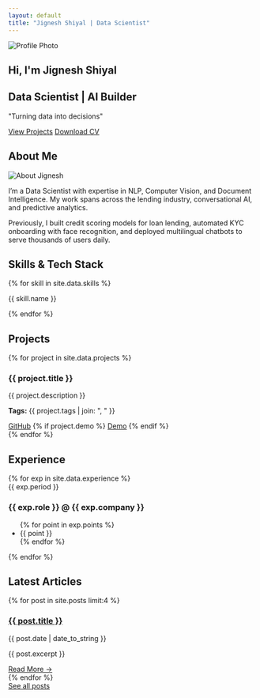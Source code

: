 ```yaml
---
layout: default
title: "Jignesh Shiyal | Data Scientist"
---
```


<div class="container home">

  <!-- Hero Section -->
  <section id="hero" class="hero">
    <div class="hero-left">
        <img src="https://media.licdn.com/dms/image/v2/D4D03AQEZDawGhxxJEw/profile-displayphoto-scale_400_400/B4DZjx4dZ7H4Ag-/0/1756404767044?e=1759363200&v=beta&t=SCc4Wuq3_CcgnZ1RqqFT3Ep-WPiIKzVnPKVeQJ_4sG0" 
       alt="Profile Photo" 
       class="hero-photo">
    </div>
    <div class="hero-right">
      <h1>Hi, I'm <span class="highlight">Jignesh Shiyal</span></h1>
      <h2>Data Scientist | AI Builder</h2>
      <p>"Turning data into decisions"</p>
      <div class="cta-buttons">
        <a href="#projects" class="btn">View Projects</a>
        <a href="/assets/cv/JigneshShiyal_Resume.pdf" class="btn secondary" target="_blank">Download CV</a>
      </div>
    </div>
  </section>

  <!-- About Section -->
  <section id="about">
    <h2>About Me</h2>
    <div class="about-grid">
      <div class="about-image">
        <img src="https://media.licdn.com/dms/image/v2/D4D03AQEZDawGhxxJEw/profile-displayphoto-scale_400_400/B4DZjx4dZ7H4Ag-/0/1756404767044?e=1759363200&v=beta&t=SCc4Wuq3_CcgnZ1RqqFT3Ep-WPiIKzVnPKVeQJ_4sG0" alt="About Jignesh">
      </div>
      <div class="about-text">
        <p>
          I’m a Data Scientist with expertise in NLP, Computer Vision, and Document Intelligence. 
          My work spans across the lending industry, conversational AI, and predictive analytics. 
        </p>
        <p>
          Previously, I built credit scoring models for loan lending, automated KYC onboarding with 
          face recognition, and deployed multilingual chatbots to serve thousands of users daily.
        </p>
      </div>
    </div>
  </section>

  <!-- Skills Section -->
  <section id="skills">
    <h2>Skills & Tech Stack</h2>
    <div class="skills-grid">
      {% for skill in site.data.skills %}
      <div class="skill-card">
        <i class="{{ skill.icon }}"></i>
        <p>{{ skill.name }}</p>
      </div>
      {% endfor %}
    </div>
  </section>

  <!-- Projects Section -->
  <section id="projects">
    <h2>Projects</h2>
    <div class="projects-grid">
      {% for project in site.data.projects %}
      <div class="project-card">
        <h3>{{ project.title }}</h3>
        <p>{{ project.description }}</p>
        <p><strong>Tags:</strong> {{ project.tags | join: ", " }}</p>
        <div class="project-links">
          <a href="{{ project.github }}" target="_blank" class="btn small">GitHub</a>
          {% if project.demo %}
          <a href="{{ project.demo }}" target="_blank" class="btn small secondary">Demo</a>
          {% endif %}
        </div>
      </div>
      {% endfor %}
    </div>
  </section>

  <!-- Experience Section -->
  <section id="experience">
    <h2>Experience</h2>
    <div class="timeline">
      {% for exp in site.data.experience %}
      <div class="timeline-item">
        <span class="timeline-period">{{ exp.period }}</span>
        <h3>{{ exp.role }} @ {{ exp.company }}</h3>
        <ul>
          {% for point in exp.points %}
          <li>{{ point }}</li>
          {% endfor %}
        </ul>
      </div>
      {% endfor %}
    </div>
  </section>

  <!-- Blog Section -->
  <section id="blog">
    <h2>Latest Articles</h2>
    <div class="blog-grid">
      {% for post in site.posts limit:4 %}
      <div class="blog-card">
        <h3><a href="{{ post.url }}">{{ post.title }}</a></h3>
        <p class="post-meta">{{ post.date | date_to_string }}</p>
        <p>{{ post.excerpt }}</p>
        <a href="{{ post.url }}" class="read-more">Read More →</a>
      </div>
      {% endfor %}
    </div>
    <a href="/blog.html" class="btn secondary">See all posts</a>
  </section>

</div>
